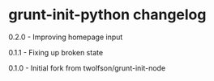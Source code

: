 # grunt-init-python changelog
0.2.0 - Improving homepage input

0.1.1 - Fixing up broken state

0.1.0 - Initial fork from twolfson/grunt-init-node

